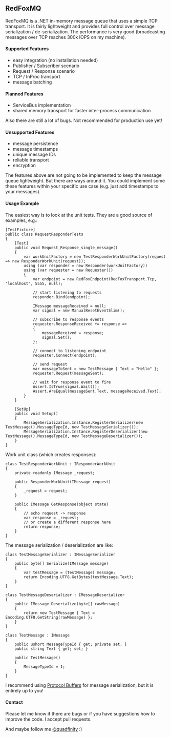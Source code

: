 ## RedFoxMQ

RedFoxMQ is a .NET in-memory message queue that uses a simple TCP transport. It is fairly lightweight
and provides full control over message serialization / de-serialization. The performance is very
good (broadcasting messages over TCP reaches 300k IOPS on my machine).

#### Supported Features

- easy integration (no installation needed)
- Publisher / Subscriber scenario
- Request / Response scenario
- TCP / InProc transport
- message batching

#### Planned Features

- ServiceBus implementation
- shared memory transport for faster inter-process communication

Also there are still a lot of bugs. Not recommended for production use yet!

#### Unsupported Features

- message persistence
- message timestamps
- unique message IDs
- reliable transport
- encryption

The features above are not going to be implemented to keep the message queue 
lightweight. But there are ways around it. You could implement some these features 
within your specific use case (e.g. just add timestamps to your messages).

#### Usage Example

The easiest way is to look at the unit tests. They are a good source of examples, e.g.:

    [TestFixture]
    public class RequestResponderTests
    {
        [Test]
        public void Request_Response_single_message()
        {
            var workUnitFactory = new TestResponderWorkUnitFactory(request => new ResponderWorkUnit(request));
            using (var responder = new Responder(workUnitFactory))
            using (var requester = new Requester())
            {
                var endpoint = new RedFoxEndpoint(RedFoxTransport.Tcp, "localhost", 5555, null);

                // start listening to requests
                responder.Bind(endpoint);
                
                IMessage messageReceived = null;
                var signal = new ManualResetEventSlim();
                
                // subscribe to response events
                requester.ResponseReceived += response =>
                {
                    messageReceived = response;
                    signal.Set();
                };

                // connect to listening endpoint
                requester.Connect(endpoint);

                // send request
                var messageToSent = new TestMessage { Text = "Hello" };
                requester.Request(messageSent);

                // wait for response event to fire
                Assert.IsTrue(signal.Wait());
                Assert.AreEqual(messageSent.Text, messageReceived.Text);
            }
        }

        [SetUp]
        public void Setup()
        {
            MessageSerialization.Instance.RegisterSerializer(new TestMessage().MessageTypeId, new TestMessageSerializer());
            MessageSerialization.Instance.RegisterDeserializer(new TestMessage().MessageTypeId, new TestMessageDeserializer());
        }
    }
    
Work unit class (which creates responses):

    class TestResponderWorkUnit : IResponderWorkUnit
    {
        private readonly IMessage _request;

        public ResponderWorkUnit(IMessage request)
        {
            _request = request;
        }

        public IMessage GetResponse(object state)
        {
            // echo request -> response
            var response = _request; 
            // or create a different response here
            return response;
        }
    }

The message serialization / deserialization are like:

    class TestMessageSerializer : IMessageSerializer
    {
        public byte[] Serialize(IMessage message)
        {
            var testMessage = (TestMessage) message;
            return Encoding.UTF8.GetBytes(testMessage.Text);
        }
    }

    class TestMessageDeserializer : IMessageDeserializer
    {
        public IMessage Deserialize(byte[] rawMessage)
        {
            return new TestMessage { Text = Encoding.UTF8.GetString(rawMessage) };
        }
    }

    class TestMessage : IMessage
    {
        public ushort MessageTypeId { get; private set; }
        public string Text { get; set; }

        public TestMessage()
        {
            MessageTypeId = 1;
        }
    }    

I recommend using [Protocol Buffers](https://code.google.com/p/protobuf-net/)
for message serialization, but it is entirely up to you!

#### Contact

Please let me know if there are bugs or if you have suggestions how to improve the code.
I accept pull requests.

And maybe follow me [@quadfinity](https://twitter.com/quadfinity) :)
